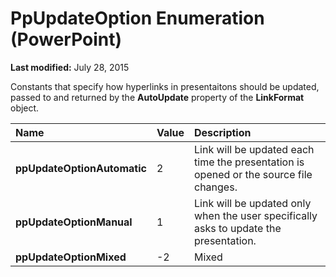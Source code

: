 
# PpUpdateOption Enumeration (PowerPoint)

 **Last modified:** July 28, 2015

Constants that specify how hyperlinks in presentaitons should be updated, passed to and returned by the  **AutoUpdate** property of the **LinkFormat** object.


|**Name**|**Value**|**Description**|
|:-----|:-----|:-----|
| **ppUpdateOptionAutomatic**|2|Link will be updated each time the presentation is opened or the source file changes.|
| **ppUpdateOptionManual**|1|Link will be updated only when the user specifically asks to update the presentation.|
| **ppUpdateOptionMixed**|-2|Mixed|
